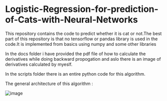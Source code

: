 # Logistic-Regression-for-prediction-of-Cats-with-Neural-Networks
This repository contains the code to predict whether it is cat or not.The best part of this repository is that no tensorflow or pandas library is used in the code.It is implemented from basics using numpy and some other libraries

In the docs folder i have provided the pdf file of how to calculate the derivatives while doing backward propogation and aslo there is an image of derivatives calculated by myeslf.

In the scripts folder there is an entire python code for this algorithm.

The general architecture of this algorithm :

![image](https://user-images.githubusercontent.com/62217310/132103771-f299b6c3-1c9f-433f-b71d-d606cf695e07.png)

